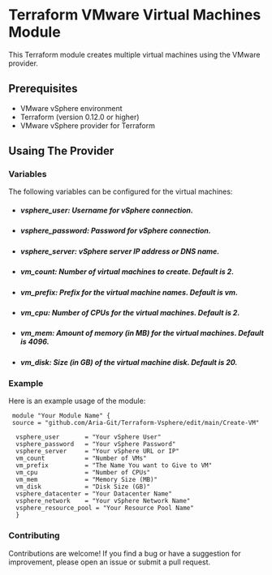 # Terraform VMware Virtual Machines Module
 This Terraform module creates multiple virtual machines using the VMware provider.

## Prerequisites
 * VMware vSphere environment
 * Terraform (version 0.12.0 or higher)
 * VMware vSphere provider for Terraform
## Usaing The Provider
 ### Variables
 
 The following variables can be configured for the virtual machines:

* ##### vsphere_user: Username for vSphere connection.
* ##### vsphere_password: Password for vSphere connection.
* ##### vsphere_server: vSphere server IP address or DNS name.
* ##### vm_count: Number of virtual machines to create. Default is 2.
* ##### vm_prefix: Prefix for the virtual machine names. Default is vm.
* ##### vm_cpu: Number of CPUs for the virtual machines. Default is 2.
* ##### vm_mem: Amount of memory (in MB) for the virtual machines. Default is 4096.
* ##### vm_disk: Size (in GB) of the virtual machine disk. Default is 20.

### Example
Here is an example usage of the module:

```HCL
 module "Your Module Name" {
 source = "github.com/Aria-Git/Terraform-Vsphere/edit/main/Create-VM"

  vsphere_user       = "Your vSphere User"
  vsphere_password   = "Your vSphere Password"
  vsphere_server     = "Your vSphere URL or IP"
  vm_count           = "Number of VMs"
  vm_prefix          = "The Name You want to Give to VM"
  vm_cpu             = "Number of CPUs"
  vm_mem             = "Memory Size (MB)"
  vm_disk            = "Disk Size (GB)"
  vsphere_datacenter = "Your Datacenter Name"
  vsphere_network    = "Your vSphere Network Name"
  vsphere_resource_pool = "Your Resource Pool Name"
  }
  ```
### Contributing
Contributions are welcome! If you find a bug or have a suggestion for improvement, please open an issue or submit a pull request.
